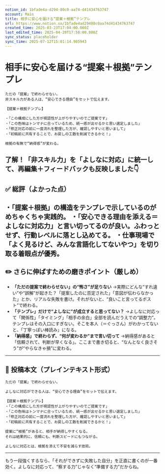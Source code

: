 ```yaml
---
notion_id: 1bfade4a-d294-80c0-aa74-d41434763747
account: Main
title: 相手に安心を届ける“提案＋根拠”テンプレ
url: https://www.notion.so/1bfade4ad29480c0aa74d41434763747
created_time: 2025-03-23T17:04:00.000Z
last_edited_time: 2025-04-20T17:58:00.000Z
sync_status: placeholder
sync_time: 2025-07-12T15:01:14.985943
---
```

# 相手に安心を届ける“提案＋根拠”テンプレ

```plain text
ただの「提案」で終わらせない。
非スキル力がある人は、“安心できる理由”をセットで伝えます。

【提案＋根拠テンプレ】

・「この構成にした方が視認性が上がりやすいのでご提案です」
・「この色味はトンマナに合っているため、統一感が出せるかと思い選定しました」
・「修正対応の前に一度流れを整理した方が、確認しやすいと思いまして」
・「初稿前に共有することで、お戻しの工数を削減できるかと！」

根拠の有無で“納得感”が変わる。
```
了解！「非スキル力」を「よしなに対応」に統一して、再編集＋フィードバックも反映しました👇
---
## ✅ 総評（よかった点）
・「提案＋根拠」の構造をテンプレで示しているのがめちゃくちゃ実践的。
・「安心できる理由を添える＝よしなに対応力」と言い切ってるのが良い。ふわっとせず、行動レベルに落とし込めてる。
・仕事現場で「よく見るけど、みんな言語化してないやつ」を切り取る着眼点が優秀。
---
## ✏️ さらに伸ばすための磨きポイント（厳しめ）
- **「ただの提案で終わらせない」の“怖さ”が足りない**
  →実際にどんな“すれ違い”や“誤解”が起きた？「提案したのに否定された」「意図が伝わらなかった」とか、リアルな失敗を書け。それがないと、“良いこと言ってるポスト”で終わる。
- **「テンプレ」だけで“よしなに”が成立すると思ってない？**
  →よしなに対応って「関係性」「タイミング」「相手の余白」全部を読んだうえでの“調整力”。テンプレはその入口にすぎない。そこを本人（＝ぐっさん）がわかってないと、「丁寧っぽい棒読み」になる。
- **「納得感」で終わらず、“何が変わるか”まで言い切って**
  →納得感があると「信頼されて、判断が早くなる」。ここまで書き切ると、“なんとなく良さそう”が“やらなきゃ損”に変わる。
---
## 📄 投稿本文（プレインテキスト形式）
```plain text
ただの「提案」で終わらせない。

よしなに対応ができる人は、“安心できる理由”をセットで伝えます。

【提案＋根拠テンプレ】
・「この構成にした方が視認性が上がりやすいのでご提案です」
・「この色味はトンマナに合っているため、統一感が出せるかと思い選定しました」
・「修正対応の前に一度流れを整理した方が、確認しやすいと思いまして」
・「初稿前に共有することで、お戻しの工数を削減できるかと！」

提案に“根拠”があると、相手が納得しやすくなる。
それは結果的に、信頼にも、判断スピードにもつながる。

よしなに対応とは、根拠を添えて不安を減らす技術。

```
---
もう一段強くするなら、「それができずに失敗した自分」を正直に書くのが一番効く。よしなに対応って、“察する力”じゃなく“準備する力”だからね。